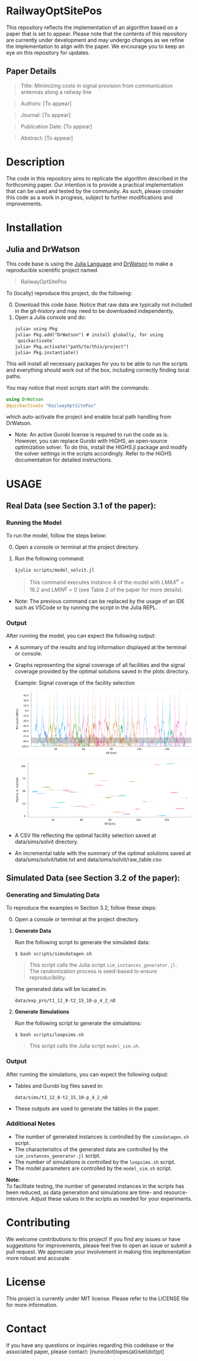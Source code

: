 # RailwayOptSitePos

This repository reflects the implementation of an algorithm based on a paper that is set to appear. Please note that the contents of this repository are currently under development and may undergo changes as we refine the implementation to align with the paper. We encourage you to keep an eye on this repository for updates.

## Paper Details

   > Title: Minimizing costs in signal provision from communication antennas along a railway line

   > Authors: [To appear]
<!---
   > Authors: A. Araújo 1, J. O. Cerdeira 2, N. Lopes 3, A. Moura 4

   > 1- CMUC, Department of Mathematics, University of Coimbra;
    2- CMA, Department of Mathematics, NOVA University Lisbon;
    3- ISEL, Polytechnic of Lisboa, and CEMAT, University of Lisboa;
    4- ISEP-LEMA, Polytechnic of Porto, and CMUP, University of Porto;
--->
   > Journal: [To appear]

   > Publication Date: [To appear]

   > Abstract: [To appear]

# Description

The code in this repository aims to replicate the algorithm described in the forthcoming paper. Our intention is to provide a practical implementation that can be used and tested by the community. As such, please consider this code as a work in progress, subject to further modifications and improvements.


# Installation

## Julia and DrWatson
This code base is using the [Julia Language](https://julialang.org/) and
[DrWatson](https://juliadynamics.github.io/DrWatson.jl/stable/)
to make a reproducible scientific project named
> RailwayOptSitePos

To (locally) reproduce this project, do the following:

0. Download this code base. Notice that raw data are typically not included in the
   git-history and may need to be downloaded independently.
1. Open a Julia console and do:
   ```
   julia> using Pkg
   julia> Pkg.add("DrWatson") # install globally, for using `quickactivate`
   julia> Pkg.activate("path/to/this/project")
   julia> Pkg.instantiate()
   ```

This will install all necessary packages for you to be able to run the scripts and
everything should work out of the box, including correctly finding local paths.

You may notice that most scripts start with the commands:
```julia
using DrWatson
@quickactivate "RailwayOptSitePos"
```
which auto-activate the project and enable local path handling from DrWatson.

- Note: An active Gurobi license is required to run the code as is. However, you can replace Gurobi with HiGHS, an open-source optimization solver. To do this, install the HIGHS.jl package and modify the solver settings in the scripts accordingly. Refer to the HiGHS documentation for detailed instructions.

# USAGE

##  Real Data (see Section 3.1 of the paper):

### Running the Model

To run the model, follow the steps below:

0. Open a console or terminal at the project directory.

1. Run the following command:
   ```
   $julia scripts/model_solvit.jl
   ```
      >   This command executes instance 4 of the model with $LMAX^n=16.2$ and $LMIN^g=0$ (see Table 2 of the paper for more details).

* Note: The previous command can be replaced by the usage of an IDE such as VSCode or by running the script in the Julia REPL.

### Output

After running the model, you can expect the following output:

+ A summary of the results and log information displayed at the terminal or console.

+ Graphs representing the signal coverage of all facilities and the  signal coverage provided by the optimal solutions saved in the plots directory.

   Example: Signal coverage of the facility selection

   ![RX Signal Level of the antennas of the facility selection](plots/solution_real_data_signal.png)

     ![Intervals of fair and good coverage of the facility selection](plots/solution_real_data_projection.png)




+ A CSV file reflecting the optimal facility selection  saved at  data/sims/solvit directory.

+ An incremental table  with the summary of the optimal solutions saved at data/sims/solvit/table.txt and data/sims/solvit/raw_table.csv.

## Simulated Data (see Section 3.2 of the paper):

### Generating and Simulating Data

To reproduce the examples in Section 3.2, follow these steps:

0. Open a console or terminal at the project directory.

1. **Generate Data**

   Run the following script to generate the simulated data:
   ```
   $ bash scripts/simsdatagen.sh
   ```
   > This script calls the Julia script `sim_instances_generator.jl`.  
   > The randomization process is seed-based to ensure reproducibility.

   The generated data will be located in:
   ```
   data/exp_pro/t1_12_8-t2_15_10-p_4_2_nD
   ```

2. **Generate Simulations**

   Run the following script to generate the simulations:
   ```
   $ bash scripts/loopsims.sh
   ```
   > This script calls the Julia script `model_sim.sh`.

### Output

After running the simulations, you can expect the following output:

+ Tables and Gurobi log files saved in:
  ```
  data/sims/t1_12_8-t2_15_10-p_4_2_nD
  ```
+ These outputs are used to generate the tables in the paper.

### Additional Notes

- The number of generated instances is controlled by the `simsdatagen.sh` script.
- The characteristics of the generated data are controlled by the `sim_instances_generator.jl` script.
- The number of simulations is controlled by the `loopsims.sh` script.
- The model parameters are controlled by the `model_sim.sh` script.

**Note:**  
To facilitate testing, the number of generated instances in the scripts has been reduced, as data generation and simulations are time- and resource-intensive. Adjust these values in the scripts as needed for your experiments.

# Contributing

We welcome contributions to this project! If you find any issues or have suggestions for improvements, please feel free to open an issue or submit a pull request. We appreciate your involvement in making this implementation more robust and accurate.

# License

This project is currently under MIT license. Please refer to the LICENSE file for more information.

# Contact

If you have any questions or inquiries regarding this codebase or the associated paper, please contact: [nuno(dot)lopes(at)isel(dot)pt]
